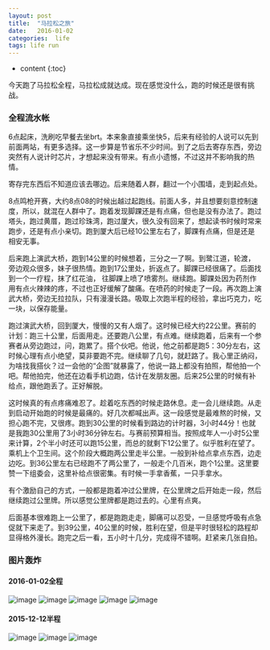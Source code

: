 ```yaml
---
layout: post
title:  "马拉松之旅"
date:   2016-01-02
categories:  life
tags: life run
---
```

* content
{:toc}

今天跑了马拉松全程，马拉松成就达成。现在感觉没什么，跑的时候还是很有挑战。



### 全程流水帐
6点起床，洗刷吃早餐去坐brt。本来象直接乘坐快5，后来有经验的人说可以先到前面两站，有更多选择。这一步算是节省乐不少时间。到了之后去寄存东西，旁边突然有人说计时芯片，才想起来没有带来。有点小遗憾，不过这并不影响我的热情。

寄存完东西后不知道应该去哪边。后来随着人群，翻过一个小围墙，走到起点处。

8点鸣枪开赛，大约8点08的时候出越过起跑线。前面人多，并且想要刻意控制速度，所以，就混在人群中了。跑着发现脚踝还是有点痛，但也是没有办法了。跑过塔头，跑过黄厝，跑过珍珠湾，跑过厦大，很久没有回来了，想起读书时候时常来跑步，还是有点小亲切。跑到厦大后已经10公里左右了，脚踝有点痛，但是还是相安无事。

后来跑上演武大桥，跑到14公里的时候想着，三分之一了啊。到鹭江道，轮渡，旁边观众很多，妹子很热情。跑到17公里处，折返点了。脚踝已经很痛了。后面找到一个一疗程，抹了红花油， 往脚踝上喷了喷雾剂。继续跑。脚踝处因为药剂作用有点火辣辣的疼，不过也正好缓解了酸痛。在喷药的时候走了一段。再次跑上演武大桥，旁边无拉拉队，只有漫漫长路。吸取上次跑半程的经验，拿出巧克力，吃一块，以保存能量。

跑过演武大桥，回到厦大，慢慢的又有人烟了。这时候已经大约22公里。赛前的计划：跑三十公里，后面用走。还要跑八公里，有点难。继续跑着，后来有一个参赛者从旁边跑过，问，跑累了。搭个伙吧。他说，他之前都是跑5：30分左右，这时候心理有点小绝望，莫非要跑不完。继续聊了几句，就赶路了。我心里正纳闷，为啥找我搭伙？过一会他的“企图”就暴露了，他说一路上都没有拍照，帮他拍一个吧。帮他拍完，他还在边看手机边跑，估计在发朋友圈。后来25公里的时候有补给点，跟他跑丢了。正好解脱。

这时候真的有点疼痛难忍了。趁着吃东西的时候走路休息。走一会儿继续跑。从走到启动开始跑的时候是最痛的。好几次都喊出声。这一段感觉是最难熬的时候，又担心跑不完，又很疼。跑到30公里的时候看到路边的计时器，3小时44分！也就是我跑30公里用了3小时36分钟左右。与赛前预算相当。按照成年人一小时5公里来计算，2个半小时还可以跑15公里，而总的就剩下12公里了。似乎胜利在望了。乘机上个卫生间。这个阶段大概跑两公里走半公里。一般到补给点拿点东西，边走边吃。到36公里左右已经跑不了两公里了，一般走个几百米，跑个1公里。这里要赞一下组委会，这里补给点很密集。有时候一手拿香蕉，一只手拿水。

有个激励自己的方式，一般都是跑着冲过公里牌，在公里牌之后开始走一段，然后继续跑过公里牌。所以感觉公里牌都是跑过去的。心里有点爽。

后面基本很难跑上一公里了，都是跑跑走走，脚痛可以忍受，一旦感觉呼吸有点急促就下来走了。到39公里，40公里的时候，胜利在望，但是平时很轻松的路程却显得格外漫长。跑完之后一看，五小时十几分，完成得不错啊。赶紧来几张自拍。

### 图片轰炸

#### 2016-01-02全程
![image](http://vsooda.github.io/assets/marathon/full_self.jpg)
![image](http://vsooda.github.io/assets/marathon/full_whole_body.jpg)
![image](http://vsooda.github.io/assets/marathon/full_record.jpg)
![image](http://vsooda.github.io/assets/marathon/full_complete_card.jpg)
![image](http://vsooda.github.io/assets/marathon/full_mdeal.jpg)

#### 2015-12-12半程
![image](http://vsooda.github.io/assets/marathon/half_self.jpg)
![image](http://vsooda.github.io/assets/marathon/half_whole_body.jpg)
![image](http://vsooda.github.io/assets/marathon/half_record.jpg)
